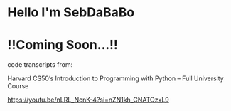 # Hello I'm SebDaBaBo

# !!Coming Soon...!!
  code transcripts from:
    
  Harvard CS50’s Introduction to Programming with Python – Full University Course
  
  https://youtu.be/nLRL_NcnK-4?si=nZN1kh_CNATOzxL9
